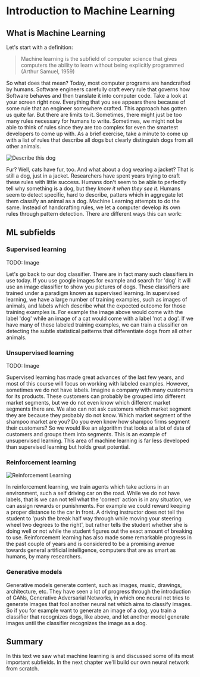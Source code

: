 # Introduction to Machine Learning
## What is Machine Learning
Let's start with a definition:
> Machine learning is the subfield of computer science that gives computers the ability to learn without being explicitly programmed (Arthur Samuel, 1959)

So what does that mean? Today, most computer programs are handcrafted by humans. Software engineers carefully craft every rule that governs how Software behaves and then translate it into computer code. Take a look at your screen right now. Everything that you see appears there because of some rule that an engineer somewhere crafted. This approach has gotten us quite far. But there are limits to it. Sometimes, there might just be too many rules necessary for humans to write. Sometimes, we might not be able to think of rules since they are too complex for even the smartest developers to come up with. As a brief exercise, take a minute to come up with a list of rules that describe all dogs but clearly distinguish dogs from all other animals. 

![Describe this dog](/assets/andrew-branch-182880.jpg 'Photo by Andrew Branch on Unsplash')

Fur? Well, cats have fur, too. And what about a dog wearing a jacket? That is still a dog, just in a jacket. Researchers have spent years trying to craft these rules with little success. Humans don't seem to be able to perfectly tell why something is a dog, but they _know it when they see it_. Humans seem to detect specific, hard to describe, patters which in aggregate let them classify an animal as a dog. Machine Learning attempts to do the same. Instead of handcrafting rules, we let a computer develop its own rules through pattern detection. There are different ways this can work:

## ML subfields
### Supervised learning

TODO: Image

Let's go back to our dog classifier. There are in fact many such classifiers in use today. If you use google images for example and search for 'dog' it will use an image classifier to show you pictures of dogs. These classifiers are trained under a paradigm known as supervised learning. In supervised learning, we have a large number of training examples, such as images of animals, and labels which describe what the expected outcome for those training examples is. For example the image above would come with the label 'dog' while an image of a cat would come with a label 'not a dog'. If we have many of these labeled training examples, we can train a classifier on detecting the subtle statistical patterns that differentiate dogs from all other animals.

### Unsupervised learning

TODO: Image

Supervised learning has made great advances of the last few years, and most of this course will focus on working with labeled examples. However, sometimes we do not have labels. Imagine a company with many customers for its products. These customers can probably be grouped into different market segments, but we do not even know which different market segments there are. We also can not ask customers which market segment they are because they probably do not know. Which market segment of the shampoo market are you? Do you even know how shampoo firms segment their customers? So we would like an algorithm that looks at a lot of data of customers and groups them into segments. This is an example of unsupervised learning. This area of machine learning is far less developed than supervised learning but holds great potential.

### Reinforcement learning

![Reinforcement Learning](/assets/reinforcement_learning.png 'Source: Stanford CS234')

In reinforcement learning, we train agents which take actions in an environment, such a self driving car on the road. While we do not have labels, that is we can not tell what the 'correct' action is in any situation, we can assign rewards or punishments. For example we could reward keeping a proper distance to the car in front. A driving instructor does not tell the student to 'push the break half way through while moving your steering wheel two degrees to the right', but rather tells the student whether she is doing well or not while the student figures out the exact amount of breaking to use. Reinforcement learning has also made some remarkable progress in the past couple of years and is considered to be a promising avenue towards general artificial intelligence, computers that are as smart as humans, by many researchers. 

### Generative models

Generative models generate content, such as images, music, drawings, architecture, etc. They have seen a lot of progress through the introduction of GANs, Generative Adversarial Networks, in which one neural net tries to generate images that fool another neural net which aims to classify images. So if you for example want to generate an image of a dog, you train a classifier that recognizes dogs, like above, and let another model generate images until the classifier recognizes the image as a dog.

## Summary
In this text we saw what machine learning is and discussed some of its most important subfields. In the next chapter we'll build our own neural network from scratch.

